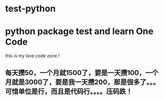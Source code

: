 # test-python
python package test  and learn 
One Code
================
this is my love code zone !

## 每天攒50，一个月就1500了，要是一天攒100，一个月就是3000了，要是我一天攒200，那是很多了。。。可惜单位是行，而且是代码行。。。。压码跌！ ##
